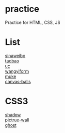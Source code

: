 # practice
Practice for HTML, CSS, JS

# List
[sinaweibo][1]  
[taobao][2]  
[uc][3]  
[wangyiform][4]  
[muke][5]  
[canvas-balls][6]  



# CSS3
[shadow][7]  
[pictrue-wall][8]  
[ghost][9]  



[1]:https://pinkyqiu.github.io/practice/sinaweibo
[2]:https://pinkyqiu.github.io/practice/taobao
[3]:https://pinkyqiu.github.io/practice/uc
[4]:https://pinkyqiu.github.io/practice/wangyiform
[5]:https://pinkyqiu.github.io/practice/muke
[6]:https://pinkyqiu.github.io/practice/canvas-balls

[7]:https://pinkyqiu.github.io/practice/css3/shadow
[8]:https://pinkyqiu.github.io/practice/css3/pictrue-wall
[9]:https://pinkyqiu.github.io/practice/css3/ghost
